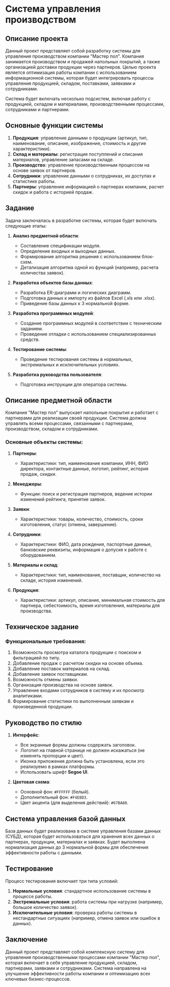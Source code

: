 # Система управления производством

## Описание проекта

Данный проект представляет собой разработку системы для управления производством компании "Мастер пол". Компания занимается производством и продажей напольных покрытий, а также организацией доставки продукции через партнеров. Целью проекта является оптимизация работы компании с использованием информационной системы, которая будет интегрировать процессы управления продукцией, складом, поставками, заявками и сотрудниками.

Система будет включать несколько подсистем, включая работу с продукцией, складом и материалами, производственными процессами, сотрудниками и партнерами.

## Основные функции системы

1. **Продукция**: управление данными о продукции (артикул, тип, наименование, описание, изображение, стоимость и другие характеристики).
2. **Склад и материалы**: регистрация поступлений и списания материалов, управление запасами на складе.
3. **Производство**: управление производственным процессом на основе заявок от партнеров.
4. **Сотрудники**: управление данными о сотрудниках, их доступах и статистике работы.
5. **Партнеры**: управление информацией о партнерах компании, расчет скидок и работа с историей продаж.

## Задание

Задача заключалась в разработке системы, которая будет включать следующие этапы:

1. **Анализ предметной области**:
   - Составление спецификации модуля.
   - Определение входных и выходных данных.
   - Формирование алгоритма решения с использованием блок-схем.
   - Детализация алгоритма одной из функций (например, расчета количества заявок).

2. **Разработка объектов базы данных**:
   - Разработка ER-диаграмм и логических диаграмм.
   - Подготовка данных к импорту из файлов Excel (.xls или .xlsx).
   - Приведение базы данных к 3 нормальной форме.

3. **Разработка программных модулей**:
   - Создание программных модулей в соответствии с техническим заданием.
   - Проведение отладки с использованием специализированных средств.

4. **Тестирование системы**:
   - Проведение тестирования системы в нормальных, экстремальных и исключительных условиях.

5. **Разработка руководства пользователя**:
   - Подготовка инструкции для оператора системы.

## Описание предметной области

Компания "Мастер пол" выпускает напольные покрытия и работает с партнерами для реализации своей продукции. Система должна управлять всеми процессами, связанными с партнерами, производством, складом и сотрудниками.

### Основные объекты системы:

1. **Партнеры**:
   - Характеристики: тип, наименование компании, ИНН, ФИО директора, контактные данные, логотип, рейтинг, история продаж, скидки.

2. **Менеджеры**:
   - Функции: поиск и регистрация партнеров, ведение истории изменений рейтинга, принятие заявок.

3. **Заявки**:
   - Характеристики: товары, количество, стоимость, сроки изготовления, статус (отмена, завершение).

4. **Сотрудники**:
   - Характеристики: ФИО, дата рождения, паспортные данные, банковские реквизиты, информация о допуске к работе с оборудованием.

5. **Материалы и склад**:
   - Характеристики: тип, наименование, поставщик, количество на складе, история изменений.

6. **Продукция**:
   - Характеристики: артикул, описание, минимальная стоимость для партнера, себестоимость, время изготовления, материалы для производства.

## Техническое задание

### Функциональные требования:

1. Возможность просмотра каталога продукции с поиском и фильтрацией по типу.
2. Добавление продаж с расчетом скидки на основе объема.
3. Добавление поставок материалов на склад.
4. Добавление заявок поставщикам.
5. Возможность отмены заявки.
6. Организация производства на основе заявок.
7. Управление входами сотрудников в систему и их просмотр аналитиками.
8. Формирование статистики по выполненным заявкам и произведенной продукции.

## Руководство по стилю

1. **Интерфейс**:
   - Все экранные формы должны содержать заголовок.
   - Логотип на главной странице не должен искажаться (не изменять пропорции и цвет).
   - Иконка приложения должна быть установлена, если это реализуемо в рамках платформы.
   - Использовать шрифт **Segoe UI**.
   
2. **Цветовая схема**:
   - Основной фон: `#FFFFFF` (белый).
   - Дополнительный фон: `#F4E8D3`.
   - Цвет акцента (для выделения действий): `#67BA80`.

## Система управления базой данных

База данных будет реализована в системе управления базами данных (СУБД), которая будет использоваться для хранения всех данных о партнерах, продукции, материалах и заявках. Будет выполнена нормализация данных до 3 нормальной формы для обеспечения эффективности работы с данными.

## Тестирование

Процесс тестирования включает три типа условий:
1. **Нормальные условия**: стандартное использование системы в процессе работы.
2. **Экстремальные условия**: работа системы при нагрузке (например, большое количество заявок).
3. **Исключительные условия**: проверка работы системы в нестандартных ситуациях (например, отмена заявок или ошибок в данных).

## Заключение

Данный проект представляет собой комплексную систему для управления производственными процессами компании "Мастер пол", которая включает в себя управление продукцией, складом, партнерами, заявками и сотрудниками. Система направлена на улучшение эффективности работы компании и оптимизацию всех ключевых бизнес-процессов.
